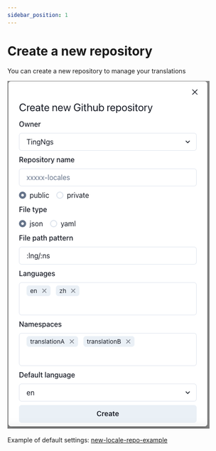 ```yaml
---
sidebar_position: 1
---
```


# Create a new repository

You can create a new repository to manage your translations

![New repository form](./img/newRepoForm.png)

Example of default settings: [new-locale-repo-example](https://github.com/i18n-cms/new-locale-repo-example)